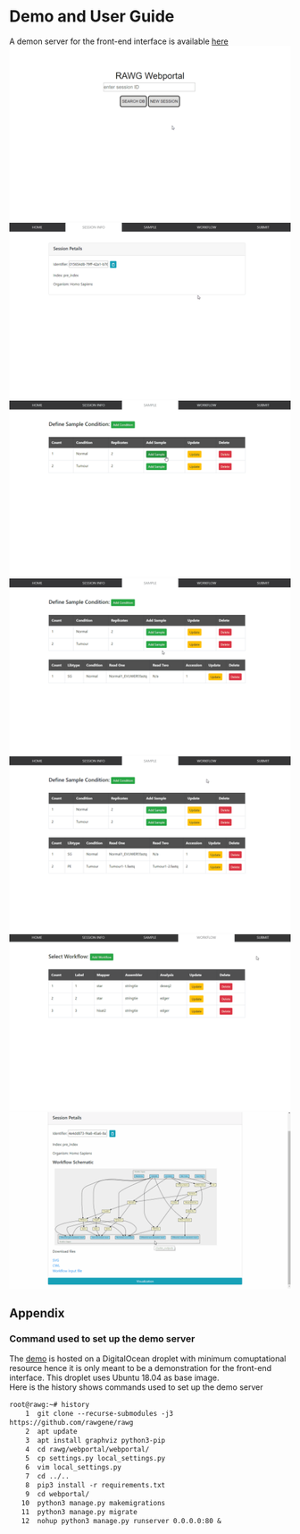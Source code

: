 # Demo and User Guide

A demon server for the front-end interface is available [here](http://rawg.tony.tc)
![create a new session](create_session.gif)
![create new conditions](create_conditions.gif)
![add single-end sample](add_sample_sg.gif)
![add paired-end sample](add_sample_pe.gif)
![add workflows](add_workflows.gif)
![submit analysis](submit.gif)
![plots](plots.gif)

## Appendix
### Command used to set up the demo server

The [demo](http://rawg.tony.tc) is hosted on a DigitalOcean droplet with minimum comuptational resource hence it is only meant to be a demonstration for the front-end interface. This droplet uses Ubuntu 18.04 as base image.  
Here is the history shows commands used to set up the demo server
```
root@rawg:~# history
    1  git clone --recurse-submodules -j3 https://github.com/rawgene/rawg
    2  apt update
    3  apt install graphviz python3-pip
    4  cd rawg/webportal/webportal/
    5  cp settings.py local_settings.py
    6  vim local_settings.py 
    7  cd ../..
    8  pip3 install -r requirements.txt 
    9  cd webportal/
   10  python3 manage.py makemigrations
   11  python3 manage.py migrate
   12  nohup python3 manage.py runserver 0.0.0.0:80 &
```
